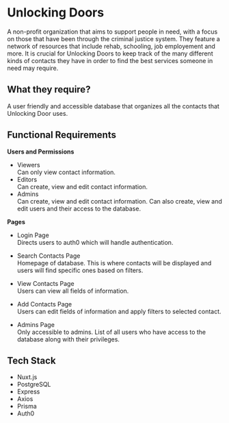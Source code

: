 # Unlocking Doors
A non-profit organization that aims to support people in need, with a focus on those that have been through the criminal justice system. They feature a network of resources that include rehab, schooling, job employement and more. It is crucial for Unlocking Doors to keep track of the many different kinds of contacts they have in order to find the best services someone in need may require.

## What they require?
A user friendly and accessible database that organizes all the contacts that Unlocking Door uses.

## Functional Requirements

**Users and Permissions**
- Viewers   
    Can only view contact information.
- Editors    
    Can create, view and edit contact information.
- Admins    
    Can create, view and edit contact information. Can also create, view and edit users and their access to the database.


**Pages**
- Login Page   
    Directs users to auth0 which will handle authentication.

- Search Contacts Page    
    Homepage of database. This is where contacts will be displayed and users will find specific ones based on filters.

- View Contacts Page    
    Users can view all fields of information.

- Add Contacts Page    
    Users can edit fields of information and apply filters to selected contact.

- Admins Page    
    Only accessible to admins. List of all users who have access to the database along with their privileges.


## Tech Stack
- Nuxt.js
- PostgreSQL
- Express
- Axios
- Prisma
- Auth0
